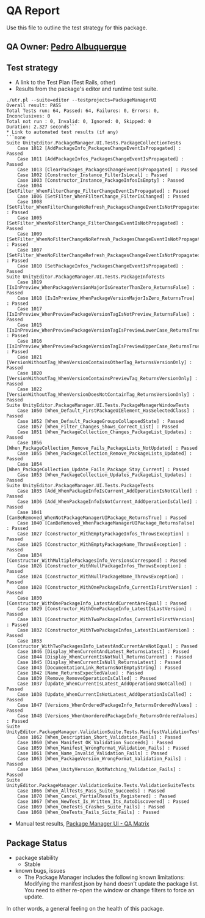 # QA Report
Use this file to outline the test strategy for this package.

## QA Owner: [Pedro Albuquerque](mailto:pedroa@unity3d.com)

## Test strategy
* A link to the Test Plan (Test Rails, other)
* Results from the package's editor and runtime test suite.
```none
./utr.pl --suite=editor --testprojects=PackageManagerUI
Overall result: PASS
Total Tests run: 64, Passed: 64, Failures: 0, Errors: 0, Inconclusives: 0
Total not run : 0, Invalid: 0, Ignored: 0, Skipped: 0
Duration: 2.327 seconds```
* Link to automated test results (if any)
```none
Suite UnityEditor.PackageManager.UI.Tests.PackageCollectionTests
	Case 1012 [AddPackageInfo_PackagesChangeEventIsPropagated] : Passed
	Case 1011 [AddPackageInfos_PackagesChangeEventIsPropagated] : Passed
	Case 1013 [ClearPackages_PackagesChangeEventIsPropagated] : Passed
	Case 1002 [Constructor_Instance_FilterIsLocal] : Passed
	Case 1003 [Constructor_Instance_PackageInfosIsEmpty] : Passed
	Case 1004 [SetFilter_WhenFilterChange_FilterChangeEventIsPropagated] : Passed
	Case 1006 [SetFilter_WhenFilterChange_FilterIsChanged] : Passed
	Case 1008 [SetFilter_WhenFilterChangeNoRefresh_PackagesChangeEventIsNotPropagated] : Passed
	Case 1005 [SetFilter_WhenNoFilterChange_FilterChangeEventIsNotPropagated] : Passed
	Case 1009 [SetFilter_WhenNoFilterChangeNoRefresh_PackagesChangeEventIsNotPropagated] : Passed
	Case 1007 [SetFilter_WhenNoFilterChangeRefresh_PackagesChangeEventIsNotPropagated] : Passed
	Case 1010 [SetPackageInfos_PackagesChangeEventIsPropagated] : Passed
Suite UnityEditor.PackageManager.UI.Tests.PackageInfoTests
	Case 1019 [IsInPreview_WhenPackageVersionMajorIsGreaterThanZero_ReturnsFalse] : Passed
	Case 1018 [IsInPreview_WhenPackageVersionMajorIsZero_ReturnsTrue] : Passed
	Case 1017 [IsInPreview_WhenPreviewPackageVersionTagIsNotPreview_ReturnsFalse] : Passed
	Case 1015 [IsInPreview_WhenPreviewPackageVersionTagIsPreviewLowerCase_ReturnsTrue] : Passed
	Case 1016 [IsInPreview_WhenPreviewPackageVersionTagIsPreviewUpperCase_ReturnsTrue] : Passed
	Case 1021 [VersionWithoutTag_WhenVersionContainsOtherTag_ReturnsVersionOnly] : Passed
	Case 1020 [VersionWithoutTag_WhenVersionContainsPreviewTag_ReturnsVersionOnly] : Passed
	Case 1022 [VersionWithoutTag_WhenVersionDoesNotContainTag_ReturnsVersionOnly] : Passed
Suite UnityEditor.PackageManager.UI.Tests.PackageManagerWindowTests
	Case 1050 [When_Default_FirstPackageUIElement_HasSelectedClass] : Passed
	Case 1052 [When_Default_PackageGroupsCollapsedState] : Passed
	Case 1057 [When_Filter_Changes_Shows_Correct_List] : Passed
	Case 1051 [When_PackageCollection_Changes_PackageList_Updates] : Passed
	Case 1056 [When_PackageCollection_Remove_Fails_PackageLists_NotUpdated] : Passed
	Case 1055 [When_PackageCollection_Remove_PackageLists_Updated] : Passed
	Case 1054 [When_PackageCollection_Update_Fails_Package_Stay_Current] : Passed
	Case 1053 [When_PackageCollection_Updates_PackageList_Updates] : Passed
Suite UnityEditor.PackageManager.UI.Tests.PackageTests
	Case 1035 [Add_WhenPackageInfoIsCurrent_AddOperationIsNotCalled] : Passed
	Case 1036 [Add_WhenPackageInfoIsNotCurrent_AddOperationIsCalled] : Passed
	Case 1041 [CanBeRemoved_WhenNotPackageManagerUIPackage_ReturnsTrue] : Passed
	Case 1040 [CanBeRemoved_WhenPackageManagerUIPackage_ReturnsFalse] : Passed
	Case 1027 [Constructor_WithEmptyPackageInfos_ThrowsException] : Passed
	Case 1025 [Constructor_WithEmptyPackageName_ThrowsException] : Passed
	Case 1034 [Constructor_WithMultiplePackagesInfo_VersionsCorrespond] : Passed
	Case 1026 [Constructor_WithNullPackageInfos_ThrowsException] : Passed
	Case 1024 [Constructor_WithNullPackageName_ThrowsException] : Passed
	Case 1028 [Constructor_WithOnePackageInfo_CurrentIsFirstVersion] : Passed
	Case 1030 [Constructor_WithOnePackageInfo_LatestAndCurrentAreEqual] : Passed
	Case 1029 [Constructor_WithOnePackageInfo_LatestIsLastVersion] : Passed
	Case 1031 [Constructor_WithTwoPackageInfos_CurrentIsFirstVersion] : Passed
	Case 1032 [Constructor_WithTwoPackageInfos_LatestIsLastVersion] : Passed
	Case 1033 [Constructor_WithTwoPackagesInfo_LatestAndCurrentAreNotEqual] : Passed
	Case 1046 [Display_WhenCurrentAndLatest_ReturnsLatest] : Passed
	Case 1044 [Display_WhenCurrentIsNotNull_ReturnsCurrent] : Passed
	Case 1045 [Display_WhenCurrentIsNull_ReturnsLatest] : Passed
	Case 1043 [DocumentationLink_ReturnsNotEmptyString] : Passed
	Case 1042 [Name_ReturnsExpectedValue] : Passed
	Case 1039 [Remove_RemoveOperationIsCalled] : Passed
	Case 1037 [Update_WhenCurrentIsLatest_AddOperationIsNotCalled] : Passed
	Case 1038 [Update_WhenCurrentIsNotLatest_AddOperationIsCalled] : Passed
	Case 1047 [Versions_WhenOrderedPackageInfo_ReturnsOrderedValues] : Passed
	Case 1048 [Versions_WhenUnorderedPackageInfo_ReturnsOrderedValues] : Passed
Suite UnityEditor.PackageManager.ValidationSuite.Tests.ManifestValidationTests
	Case 1062 [When_Description_Short_Validation_Fails] : Passed
	Case 1060 [When_Manifest_OK_Validation_Succeeds] : Passed
	Case 1059 [When_Manifest_WrongFormat_Validation_Fails] : Passed
	Case 1061 [When_Name_Invalid_Validation_Fails] : Passed
	Case 1063 [When_PackageVersion_WrongFormat_Validation_Fails] : Passed
	Case 1064 [When_UnityVersion_NotMatching_Validation_Fails] : Passed
Suite UnityEditor.PackageManager.ValidationSuite.Tests.ValidationSuiteTests
	Case 1066 [When_AllTests_Pass_Suite_Succeeds] : Passed
	Case 1070 [When_Cancel_PartialResults_Registered] : Passed
	Case 1067 [When_NewTest_Is_Written_Its_AutoDiscovered] : Passed
	Case 1069 [When_OneTests_Crashes_Suite_Fails] : Passed
	Case 1068 [When_OneTests_Fails_Suite_Fails] : Passed
```
* Manual test results, [Package Manager UI - QA Matrix](https://docs.google.com/a/unity3d.com/spreadsheets/d/1Vh4x1Tjk1Pvv9NER6mFShBIwNvN6wOtjVlo89OTfunY/edit?usp=sharing)

## Package Status
* package stability
	* Stable
* known bugs, issues
	* The Package Manager includes the following known limitations:
	Modifying the manifest.json by hand doesn't update the package list. You need to either re-open the window or change filters to force an update.

In other words, a general feeling on the health of this package.

